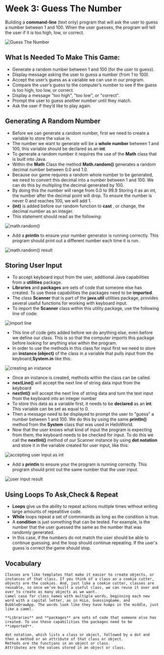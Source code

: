 # Week 3: Guess The Number
Building a **command-line** (text only) program that will ask the user to guess a number between 1 and 100. When the user guesses, the program will tell the user if it is too high, low, or correct. 

![Guess The Number](https://openresty.org/download/image/guess.png)

## What Is Needed To Make This Game:
* Generate a random number between 1 and 100 (for the user to guess).
* Display message asking the user to guess a number (from 1 to 100).
* Accept the user’s guess as a variable we can use in our program.
* Compare the user’s guess to the computer’s number to see if the guess is too high, too low, or correct.
* Display a message "too high", "too low", or "correct".
* Prompt the user to guess another number until they match.
* Ask the user if they’d like to play again.


## Generating A Random Number
* Before we can generate a random number, first we need to create a variable to store the value in. 
* The number we want to generate will be a **whole number** between 1 and 100, this variable should be declared as an **int**.
* To generate a random number it requires the use of the **Math** class that is built into Java.
* Within the **Math** Class the method **Math.random()** generates a random decimal number between 0.0 and 1.0. 
* Because our game requires a random whole number to be generated, we need to convert this decimal into a number between 1 and 100. We can do this by multipling the decimal generated by 100.  
* By doing this the number will range from 0.0 to 99.9 Storing it as an int, the number after the decimal point will drop. To ensure the number is never 0 and reaches 100, we will add 1. 
* **(int)** is added before our random function to **cast** , or change, the decimal number as an integer. 
* This statement should read as the following:

![math.random()](https://openresty.org/download/image/mathRandom.png)

* Add a **println** to ensure your number generator is running correctly. This program should print out a different number each time it is run. 

![math.random() result](https://openresty.org/download/image/mathRandomResult.png)

## Storing User Input
* To accept keyboard input from the user, additional Java capabilities from a **utilities** package. 
* **Libraries** and **packages** are sets of code that someone else has created. To use these capabilities the packages need to be **imported**. 
* The class **Scanner** that is part of the **java.util** utilities package, provides several useful functions for working with keyboard input.
* To import the **Scanner** class within this utility package, use the following line of code:

![import line](https://openresty.org/download/image/import.png)

* This line of code gets added before we do anything else, even before we define our class. This is so that the computer imports this package before looking for anything else within the program. 
* In order to use the methods in this class for input first we need to store an **instance (object)** of the class in a variable that pulls input from the keyboard,**System.in** like this:

![creating an instance](https://openresty.org/download/image/instance.png)

* Once an instance is created, methods within the class can be called. 
* **nextLine()** will accept the next line of string data input from the keyboard
* **nextInt()** will accept the next line of string data and turn the text input from the keyboard into an integer number 
* To store this data as a variable first, it needs to be **declared** as an **int**. This variable can be set as equal to 0. 
* Then a message need to be displayed to prompt the user to "guess" a number between 1 and 100. We do this by using the same **println()** method from the **System** class that was used in HelloWorld.
* Now that the user knows what kind of input the program is expecting from them, the keyboard needs to be checked for input. To do this we call the **nextInt()** method of our Scanner instance by using **dot notation** and store it in the variable created for user input, like this:

![accepting user input as int](https://openresty.org/download/image/nextInt.png)

* Add a **println** to ensure your the program is running correctly. This program should print out the same number that the user input. 

![user input result](https://openresty.org/download/image/inputResult.png)

## Using Loops To Ask,Check & Repeat
* **Loops** give us the ability to repeat actions multiple times without writing large amounts of repeatitive code.
* **While** loops repeat a set of commmands as long as the condition is true.
* A **condition** is just something that can be tested. For example, is the number that the user guessed the same as the number that was randomly generated. 
* In this case, if the numbers do not match the user should be able to continue guessing, and the loop should continue repeating. If the user's guess is correct the game should stop. 


## Vocabulary
	Classes are like templates that make it easier to create objects, or instances of that class. If you think of a class as a cookie cutter, objects are the cookies. And, just like a cookie cutter, classes are reusable, so once we’ve built a useful class, we can reuse it over and over to create as many objects as we want.
	camel case for class names with multiple words, beginning each new word with a capital letter, as in HiLo, GuessingGame, and BubbleDrawApp. The words look like they have humps in the middle, just like a camel.

	**Libraries** and **packages** are sets of code that someone else has created. To use these capabilities the packages need to be **imported**. 

	dot notation, which lists a class or object, followed by a dot and then a method or an attribute of that class or object. 
	Methods are the functions in an object or class.
	Attributes are the values stored in an object or class.















